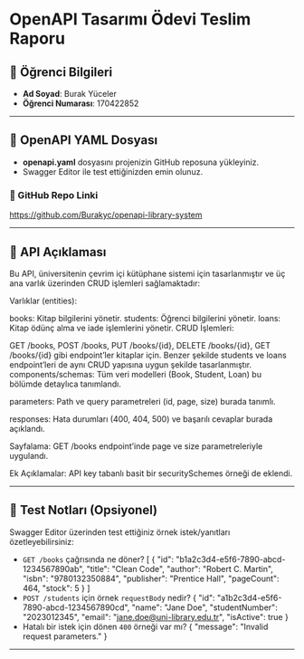 # OpenAPI Tasarımı Ödevi Teslim Raporu

## 👤 Öğrenci Bilgileri
- **Ad Soyad**: Burak Yüceler
- **Öğrenci Numarası**: 170422852

---

## 📂 OpenAPI YAML Dosyası

- **openapi.yaml** dosyasını projenizin GitHub reposuna yükleyiniz.
- Swagger Editor ile test ettiğinizden emin olunuz.

### 🔗 GitHub Repo Linki
https://github.com/Burakyc/openapi-library-system

---

## 📝 API Açıklaması

Bu API, üniversitenin çevrim içi kütüphane sistemi için tasarlanmıştır ve üç ana varlık üzerinden CRUD işlemleri sağlamaktadır:

Varlıklar (entities):

books: Kitap bilgilerini yönetir.
students: Öğrenci bilgilerini yönetir.
loans: Kitap ödünç alma ve iade işlemlerini yönetir.
CRUD İşlemleri:

GET /books, POST /books, PUT /books/{id}, DELETE /books/{id}, GET /books/{id} gibi endpoint’ler kitaplar için.
Benzer şekilde students ve loans endpoint’leri de aynı CRUD yapısına uygun şekilde tasarlanmıştır.
components/schemas: Tüm veri modelleri (Book, Student, Loan) bu bölümde detaylıca tanımlandı.

parameters: Path ve query parametreleri (id, page, size) burada tanımlı.

responses: Hata durumları (400, 404, 500) ve başarılı cevaplar burada açıklandı.

Sayfalama: GET /books endpoint’inde page ve size parametreleriyle uygulandı.

Ek Açıklamalar: API key tabanlı basit bir securitySchemes örneği de eklendi.

---

## 🧪 Test Notları (Opsiyonel)

Swagger Editor üzerinden test ettiğiniz örnek istek/yanıtları özetleyebilirsiniz:
- `GET /books` çağrısında ne döner?
[
  {
    "id": "b1a2c3d4-e5f6-7890-abcd-1234567890ab",
    "title": "Clean Code",
    "author": "Robert C. Martin",
    "isbn": "9780132350884",
    "publisher": "Prentice Hall",
    "pageCount": 464,
    "stock": 5
  }
]
- `POST /students` için örnek `requestBody` nedir?
{
  "id": "a1b2c3d4-e5f6-7890-abcd-1234567890cd",
  "name": "Jane Doe",
  "studentNumber": "2023012345",
  "email": "jane.doe@uni-library.edu.tr",
  "isActive": true
}
- Hatalı bir istek için dönen `400` örneği var mı?
{
  "message": "Invalid request parameters."
}
---


